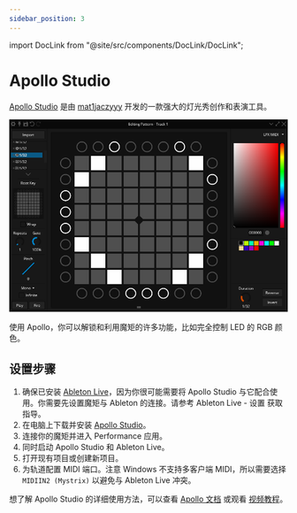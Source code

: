 ```yaml
---
sidebar_position: 3
---
```


import DocLink from "@site/src/components/DocLink/DocLink";

# Apollo Studio

[Apollo Studio](https://apollo.mat1jaczyyy.com/) 是由 [mat1jaczyyy](https://mat1jaczyyy.com/) 开发的一款强大的灯光秀创作和表演工具。

![Apollo 截图](Apollo.png)

使用 Apollo，你可以解锁和利用魔矩的许多功能，比如完全控制 LED 的 RGB 颜色。

## 设置步骤

1. 确保已安装 [Ableton Live](https://www.ableton.com/live/)，因为你很可能需要将 Apollo Studio 与它配合使用。你需要先设置魔矩与 Ableton 的连接。请参考 <DocLink to="/docs/Mystrix/UsageExamples/LightshowPerformance/AbletonLive">Ableton Live - 设置</DocLink> 获取指导。
2. 在电脑上下载并安装 [Apollo Studio](https://apollo.mat1jaczyyy.com/)。
3. 连接你的魔矩并进入 <DocLink to="/docs/MatrixOS/Applications/Performance">Performance 应用</DocLink>。
4. 同时启动 Apollo Studio 和 Ableton Live。
5. 打开现有项目或创建新项目。
6. 为轨道配置 MIDI 端口。注意 Windows 不支持多客户端 MIDI，所以需要选择 `MIDIIN2 (Mystrix)` 以避免与 Ableton Live 冲突。

<!-- idea: show the process in a gif? -->

想了解 Apollo Studio 的详细使用方法，可以查看 [Apollo 文档](https://github.com/mat1jaczyyy/apollo-studio/wiki) 或观看 [视频教程](https://www.youtube.com/playlist?list=PLKC4R3X00beY0aB_f_ZIa3shqJX7do4mH)。
